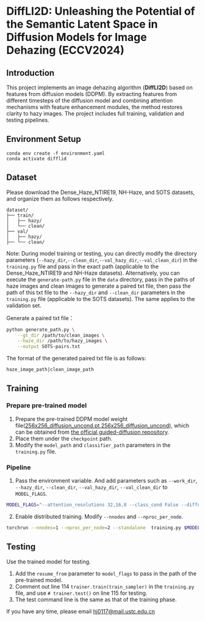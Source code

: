 # DiffLI2D: Unleashing the Potential of the Semantic Latent Space in Diffusion Models for Image Dehazing (ECCV2024)

## Introduction
This project implements an image dehazing algorithm (**DiffLI2D**) based on features from diffusion models (DDPM). By extracting features from different timesteps of the diffusion model and combining attention mechanisms with feature enhancement modules, the method restores clarity to hazy images. The project includes full training, validation and testing pipelines.


## Environment Setup
    conda env create -f environment.yaml
    conda activate difflid


## Dataset
Please download the Dense_Haze_NTIRE19, NH-Haze, and SOTS datasets, and organize them as follows respectively.

```
dataset/
├── train/
│   ├── hazy/    
│   └── clean/     
├── val/
│   ├── hazy/
├── └── clean/
```
Note: During model training or testing, you can directly modify the directory parameters (`--hazy_dir`,`--clean_dir`,`--val_hazy_dir`,`--val_clean_dir`) in the `training.py` file and pass in the exact path (applicable to the Dense_Haze_NTIRE19 and NH-Haze datasets). Alternatively, you can execute the `generate-path.py` file in the `data` directory, pass in the paths of haze images and clean images to generate a paired txt file, then pass the path of this txt file to the `--hazy_dir` and `--clean_dir` parameters in the `training.py` file (applicable to the SOTS datasets). The same applies to the validation set.

Generate a paired txt file：
```bash
python generate_path.py \
    --gt_dir /path/to/clean_images \
    --haze_dir /path/to/hazy_images \
    --output SOTS-pairs.txt
```

The format of the generated paired txt file is as follows:
```
haze_image_path|clean_image_path
```



## Training

### Prepare pre-trained model
1. Prepare the pre-trained DDPM model weight file([256x256_diffusion_uncond.pt](https://openaipublic.blob.core.windows.net/diffusion/jul-2021/256x256_classifier.pt),[256x256_diffusion_uncond](https://openaipublic.blob.core.windows.net/diffusion/jul-2021/256x256_diffusion_uncond.pt)), which can be obtained from [the official guided-diffusion repository](https://github.com/openai/guided-diffusion). 
2. Place them under the `checkpoint` path.
3. Modify the `model_path` and `classifier_path` parameters in the `training.py` file.

### Pipeline
1. Pass the environment variable. And add parameters such as `--work_dir`, `--hazy_dir`, `--clean_dir`, `--val_hazy_dir`, `--val_clean_dir` to `MODEL_FLAGS`. 
```bash
MODEL_FLAGS="--attention_resolutions 32,16,8 --class_cond False --diffusion_steps 1000 --image_size 256 --learn_sigma True --noise_schedule linear --num_channels 256 --num_head_channels 64 --num_res_blocks 2 --resblock_updown True --use_fp16 False --use_scale_shift_norm True"
```

2. Enable distributed training. Modify `--nnodes` and `--nproc_per_node`.
```bash
torchrun --nnodes=1 --nproc_per_node=2 --standalone  training.py $MODEL_FLAGS
```


## Testing

Use the trained model for testing.

1. Add the `resume_from` parameter to `model_flags` to pass in the path of the pre-trained model.
2. Comment out line 114 `trainer.train(train_sampler)` in the `training.py` file, and use `# trainer.test()` on line 115 for testing.
3. The test command line is the same as that of the training phase.


If you have any time, please email hj0117@mail.ustc.edu.cn
